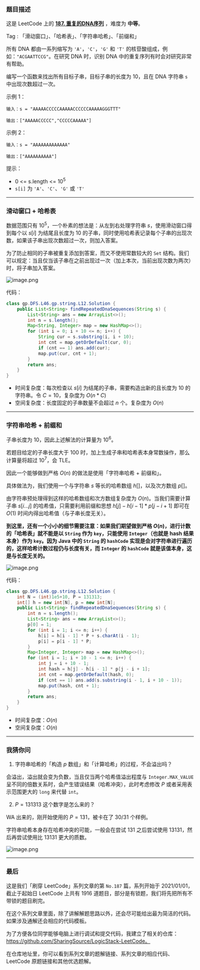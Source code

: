 ### 题目描述

这是 LeetCode 上的 **[187. 重复的DNA序列](https://leetcode-cn.com/problems/repeated-dna-sequences/solution/gong-shui-san-xie-yi-ti-shuang-jie-hua-d-30pg/)** ，难度为 **中等**。

Tag : 「滑动窗口」、「哈希表」、「字符串哈希」、「前缀和」



所有 DNA 都由一系列缩写为 `'A'`，`'C'`，`'G'` 和 `'T'` 的核苷酸组成，例如：`"ACGAATTCCG"`。在研究 DNA 时，识别 DNA 中的重复序列有时会对研究非常有帮助。

编写一个函数来找出所有目标子串，目标子串的长度为 $10$，且在 DNA 字符串 `s` 中出现次数超过一次。


示例 1：
```
输入：s = "AAAAACCCCCAAAAACCCCCCAAAAAGGGTTT"

输出：["AAAAACCCCC","CCCCCAAAAA"]
```
示例 2：
```
输入：s = "AAAAAAAAAAAAA"

输出：["AAAAAAAAAA"]
```

提示：
* 0 <= s.length <= $10^5$
* `s[i]` 为 `'A'`、`'C'`、`'G'` 或 `'T'`

---

### 滑动窗口 + 哈希表

数据范围只有 $10^5$，一个朴素的想法是：从左到右处理字符串 $s$，使用滑动窗口得到每个以 $s[i]$ 为结尾且长度为 $10$ 的子串，同时使用哈希表记录每个子串的出现次数，如果该子串出现次数超过一次，则加入答案。

为了防止相同的子串被重复添加到答案，而又不使用常数较大的 `Set` 结构。我们可以规定：当且仅当该子串在之前出现过一次（加上本次，当前出现次数为两次）时，将子串加入答案。

![image.png](https://pic.leetcode-cn.com/1633648733-aNwTaj-image.png)

代码：
```Java
class gp.DFS.L46.gp.string.L12.Solution {
    public List<String> findRepeatedDnaSequences(String s) {
        List<String> ans = new ArrayList<>();
        int n = s.length();
        Map<String, Integer> map = new HashMap<>();
        for (int i = 0; i + 10 <= n; i++) {
            String cur = s.substring(i, i + 10);
            int cnt = map.getOrDefault(cur, 0);
            if (cnt == 1) ans.add(cur);
            map.put(cur, cnt + 1);
        }
        return ans;
    }
}
```
* 时间复杂度：每次检查以 $s[i]$ 为结尾的子串，需要构造出新的且长度为 $10$ 的字符串。令 $C = 10$，复杂度为 $O(n * C)$
* 空间复杂度：长度固定的子串数量不会超过 $n$ 个。复杂度为 $O(n)$

---

### 字符串哈希 + 前缀和

子串长度为 $10$，因此上述解法的计算量为 $10^6$。

若题目给定的子串长度大于 $100$ 时，加上生成子串和哈希表本身常数操作，那么计算量将超过 $10^7$，会 TLE。

因此一个能够做到严格 $O(n)$ 的做法是使用「字符串哈希 + 前缀和」。

具体做法为，我们使用一个与字符串 $s$ 等长的哈希数组 $h[]$，以及次方数组 $p[]$。

由字符串预处理得到这样的哈希数组和次方数组复杂度为 $O(n)$。当我们需要计算子串 $s[i...j]$ 的哈希值，只需要利用前缀和思想 $h[j] - h[i - 1] * p[j - i + 1]$ 即可在 $O(1)$ 时间内得出哈希值（与子串长度无关）。

**到这里，还有一个小小的细节需要注意：如果我们期望做到严格 $O(n)$，进行计数的「哈希表」就不能是以 `String` 作为 `key`，只能使用 `Integer`（也就是 hash 结果本身）作为 `key`。因为 Java 中的 `String` 的 `hashCode` 实现是会对字符串进行遍历的，这样哈希计数过程仍与长度有关，而 `Integer` 的 `hashCode` 就是该值本身，这是与长度无关的。**

![image.png](https://pic.leetcode-cn.com/1633648699-TCbQGY-image.png)

代码：
```Java
class gp.DFS.L46.gp.string.L12.Solution {
    int N = (int)1e5+10, P = 131313;
    int[] h = new int[N], p = new int[N];
    public List<String> findRepeatedDnaSequences(String s) {
        int n = s.length();
        List<String> ans = new ArrayList<>();
        p[0] = 1;
        for (int i = 1; i <= n; i++) {
            h[i] = h[i - 1] * P + s.charAt(i - 1);
            p[i] = p[i - 1] * P;
        }
        Map<Integer, Integer> map = new HashMap<>();
        for (int i = 1; i + 10 - 1 <= n; i++) {
            int j = i + 10 - 1;
            int hash = h[j] - h[i - 1] * p[j - i + 1];
            int cnt = map.getOrDefault(hash, 0);
            if (cnt == 1) ans.add(s.substring(i - 1, i + 10 - 1));
            map.put(hash, cnt + 1);
        }
        return ans;
    }
}
```
* 时间复杂度：$O(n)$
* 空间复杂度：$O(n)$

---

### 我猜你问

1. 字符串哈希的「构造 $p$ 数组」和「计算哈希」的过程，不会溢出吗？

会溢出，溢出就会变为负数，当且仅当两个哈希值溢出程度与 `Integer.MAX_VALUE` 呈不同的倍数关系时，会产生错误结果（哈希冲突），此时考虑修改 $P$ 或者采用表示范围更大的 `long` 来代替 `int`。


2. $P = 131313$ 这个数字是怎么来的？

WA 出来的，刚开始使用的 $P = 131$，被卡在了 $30/31$ 个样例。

字符串哈希本身存在哈希冲突的可能，一般会在尝试 $131$ 之后尝试使用 $13131$，然后再尝试使用比 $13131$ 更大的质数。

![image.png](https://pic.leetcode-cn.com/1633649146-tyzBQZ-image.png)

---

### 最后

这是我们「刷穿 LeetCode」系列文章的第 `No.187` 篇，系列开始于 2021/01/01，截止于起始日 LeetCode 上共有 1916 道题目，部分是有锁题，我们将先把所有不带锁的题目刷完。

在这个系列文章里面，除了讲解解题思路以外，还会尽可能给出最为简洁的代码。如果涉及通解还会相应的代码模板。

为了方便各位同学能够电脑上进行调试和提交代码，我建立了相关的仓库：https://github.com/SharingSource/LogicStack-LeetCode。

在仓库地址里，你可以看到系列文章的题解链接、系列文章的相应代码、LeetCode 原题链接和其他优选题解。


```

```